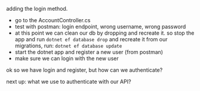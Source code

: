 adding the login method.
* go to the AccountController.cs
* test with postman: login endpoint, wrong username, wrong password 
* at this point we can clean our db by dropping and recreate it. so stop the app and run `dotnet ef database drop` and recreate it from our migrations, run: `dotnet ef database update`
* start the dotnet app and register a new user (from postman)
* make sure we can login with the new user

ok so we have login and register, but how can we authenticate?

next up: what we use to authenticate with our API?
